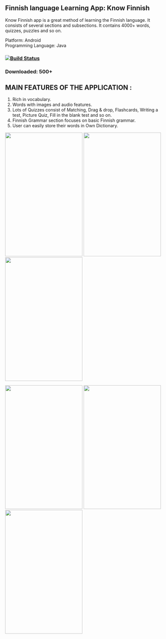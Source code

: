 ## Finnish language Learning App: Know Finnish 
Know Finnish app is a great method of learning the Finnish language. It consists of several sections and subsections. It contains 4000+ words, quizzes, puzzles and so on.  

Platform: Android       
Programming Language: Java 

### [![Build Status](https://lh3.googleusercontent.com/cjsqrWQKJQp9RFO7-hJ9AfpKzbUb_Y84vXfjlP0iRHBvladwAfXih984olktDhPnFqyZ0nu9A5jvFwOEQPXzv7hr3ce3QVsLN8kQ2Ao=s0)](https://play.google.com/store/apps/details?id=com.emssoft.knowfinnish&hl=en)
### Downloaded: 500+

## MAIN FEATURES OF THE APPLICATION : 
1.	Rich in vocabulary.
2.	Words with images and audio features. 
3.	Lots of Quizzes consist of Matching, Drag &amp; drop, Flashcards, Writing a test, Picture Quiz, Fill in the blank test and so on. 
4.	Finnish Grammar section focuses on basic Finnish grammar.
5.	User can easily store their words in Own Dictionary.




<p float="left">
<img src="https://lh3.googleusercontent.com/UMuf9cYQkM8uMIC-jX7kbALkIQq8us1mgz-kqjM9Ln56FTA74pinquC9gG31zV5q4Sg=w1680-h907-rw" width="250" height="400">
<img src="https://lh3.googleusercontent.com/BZKudJNr8e9oeO-2PH-amAVV8CCxoBmzK7AK1gG1SLZvc_9YXCASSgI5_Q6g2-BTiNVN=w1680-h907-rw"  width="250" height="400">
<img src="https://lh3.googleusercontent.com/ctBbjY9Jwo29ttjMQFdAdLuTzcT5KnXd3qpxSaEb4IZ5H_hBfIF4LdGXl_9_pecTug=w1680-h907-rw"  width="250" height="400">
</p>

<p float="left">
<img src="https://lh3.googleusercontent.com/66ntfVd3fM0hhKweTLvVmQNeuu5G6tGtIwkhbgR0DPeXhPPC4C_GbJ0b9XS4VP2OU2Y=w1680-h907-rw" width="250" height="400">  
<img src="https://lh3.googleusercontent.com/TKbUKYiuM5QxVO6cprcS9sURkd5u921h3QTl-_JxxPbVMkCRebpflXfmsbg_SIu9CsU=w1680-h907-rw"  width="250" height="400">
<img src="https://lh3.googleusercontent.com/t0fGL9at45ORNQFttblhv-N_XFg_2PmqsoD6nDgaCa-gyQkcVNox5ZSkqtmuhKeXVQ=w1680-h907-rw"  width="250" height="400">
</p>




